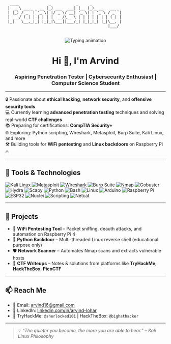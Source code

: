 <p align="center">
<pre>
<code>
  ____             _           _     _             
 |  _ \ __ _ _ __ (_) ___  ___| |__ (_)_ __   __ _ 
 | |_) / _` | '_ \| |/ _ \/ __| '_ \| | '_ \ / _` |
 |  __/ (_| | | | | |  __/\__ \ | | | | | | | (_| |
 |_|   \__,_|_| |_|_|\___||___/_| |_|_|_| |_|\__, |
                                             |___/ 
</code>
</pre>
</p>
<p align="center">
  <img src="https://readme-typing-svg.herokuapp.com?font=Fira+Code&size=22&duration=1500&pause=500&color=00FF00&center=true&vCenter=true&width=600&lines=Initializing+Arvind's+Cyber+Profile...;Loading+▌20%25;Loading+████▌60%25;Loading+████████▌100%25;Ready+to+Hack+the+Planet+💻" alt="Typing animation" />
</p>


<h1 align="center">Hi 👋, I'm Arvind</h1>
<h3 align="center">Aspiring Penetration Tester | Cybersecurity Enthusiast | Computer Science Student</h3>

---

🔒 Passionate about **ethical hacking**, **network security**, and **offensive security tools**  
💻 Currently learning **advanced penetration testing** techniques and solving real-world **CTF challenges**  
📚 Preparing for certifications: **CompTIA Security+**  
🌐 Exploring: Python scripting, Wireshark, Metasploit, Burp Suite, Kali Linux, and more  
🛠️ Building tools for **WiFi pentesting** and **Linux backdoors** on Raspberry Pi 🔥

---

## 🧰 Tools & Technologies

![Kali Linux](https://img.shields.io/badge/-Kali%20Linux-557C94?style=flat&logo=kalilinux&logoColor=white)
![Metasploit](https://img.shields.io/badge/-Metasploit-222222?style=flat&logo=metasploit&logoColor=white)
![Wireshark](https://img.shields.io/badge/-Wireshark-1679A7?style=flat&logo=wireshark&logoColor=white)
![Burp Suite](https://img.shields.io/badge/-Burp%20Suite-ff5722?style=flat&logo=burpsuite&logoColor=white)
![Nmap](https://img.shields.io/badge/-Nmap-00457C?style=flat&logo=nmap&logoColor=white)
![Gobuster](https://img.shields.io/badge/-Gobuster-4B4B4B?style=flat)
![Hydra](https://img.shields.io/badge/-Hydra-000000?style=flat)
![Scapy](https://img.shields.io/badge/-Scapy-3776AB?style=flat)
![Python](https://img.shields.io/badge/-Python-3776AB?style=flat&logo=python&logoColor=white)
![Bash](https://img.shields.io/badge/-Bash-4EAA25?style=flat&logo=gnubash&logoColor=white)
![Linux](https://img.shields.io/badge/-Linux-FCC624?style=flat&logo=linux&logoColor=black)
![Arduino](https://img.shields.io/badge/-Arduino-00979D?style=flat&logo=arduino&logoColor=white)
![Raspberry Pi](https://img.shields.io/badge/-Raspberry%20Pi-C51A4A?style=flat&logo=raspberrypi&logoColor=white)
![ESP32](https://img.shields.io/badge/-ESP32-323232?style=flat)
![Nuclei](https://img.shields.io/badge/-Nuclei-0f0f0f?style=flat)
![Scripting](https://img.shields.io/badge/-Scripting-blue?style=flat)
![Netcat](https://img.shields.io/badge/-Netcat-808080?style=flat)

---

## 🔭 Projects

- 🔧 **WiFi Pentesting Tool** – Packet sniffing, deauth attacks, and automation on Raspberry Pi 4  
- 🐍 **Python Backdoor** – Multi-threaded Linux reverse shell (educational purpose only)  
- 🛡️ **Network Scanner** – Automates Nmap scans and extracts vulnerable hosts  
- 🧠 **CTF Writeups** – Notes & solutions from platforms like **TryHackMe**, **HackTheBox**, **PicoCTF**  

---

## 📫 Reach Me

- 📧 Email: [arvind16@gmail.com](mailto:arvind16@gmail.com)  
- 💼 LinkedIn: [linkedin.com/in/arvind-lohar](https://www.linkedin.com/in/arvind-lohar-48824b266/)  
- 🔗 TryHackMe: `@sherlocked101` | HackTheBox: `@bighathacker`  

---

> 💡 _“The quieter you become, the more you are able to hear.” – Kali Linux Philosophy_
